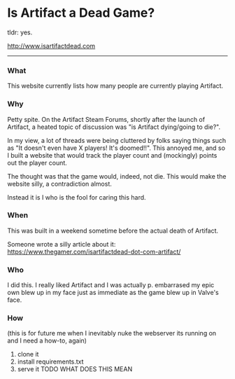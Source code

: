 # Is Artifact a Dead Game?

tldr: yes.

http://www.isartifactdead.com

---

### What
This website currently lists how many people are currently playing Artifact.

### Why
Petty spite. On the Artifact Steam Forums, shortly after the launch of Artifact, a heated topic of discussion was "is Artifact dying/going to die?". 

In my view, a lot of threads were being cluttered by folks saying things such as "It doesn't even have X players! It's doomed!!". This annoyed me, and so I built a website that would track the player count and (mockingly) points out the player count. 

The thought was that the game would, indeed, not die. This would make the website silly, a contradiction almost.

Instead it is I who is the fool for caring this hard.

### When
This was built in a weekend sometime before the actual death of Artifact. 

Someone wrote a silly article about it: https://www.thegamer.com/isartifactdead-dot-com-artifact/

### Who
I did this. I really liked Artifact and I was actually p. embarrased my epic own blew up in my face just as immediate as the game blew up in Valve's face.

### How
(this is for future me when I inevitably nuke the webserver its running on and I need a how-to, again)
1. clone it
2. install requirements.txt
3. serve it TODO WHAT DOES THIS MEAN